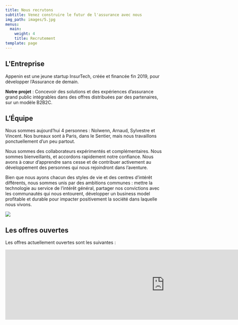 ```yaml
---
title: Nous recrutons
subtitle: Venez construire le futur de l'assurance avec nous
img_path: images/5.jpg
menus:
  main:
    weight: 4
    title: Recrutement
template: page
---
```


## L'Entreprise

Appenin est une jeune startup InsurTech, créée et financée fin 2019, pour développer l’Assurance de demain.

<b>Notre projet</b> : Concevoir des solutions et des expériences d’assurance grand public intégrables dans des offres distribuées par des partenaires, sur un modèle B2B2C.

## L’Équipe

Nous sommes aujourd’hui 4 personnes : Nolwenn, Arnaud, Sylvestre et Vincent. Nos bureaux sont à Paris, dans le Sentier, mais nous travaillons ponctuellement d’un peu partout.

Nous sommes des collaborateurs expérimentés et complémentaires. Nous sommes bienveillants, et accordons rapidement notre confiance. Nous avons à cœur d’apprendre sans cesse et de contribuer activement au développement des personnes qui nous rejoindront dans l’aventure.

Bien que nous ayons chacun des styles de vie et des centres d’intérêt différents, nous sommes unis par des ambitions communes : mettre la technologie au service de l’intérêt général, partager nos convictions avec les communautés qui nous entourent, développer un business model profitable et durable pour impacter positivement la société dans laquelle nous vivons.

<img src="/images/11.jpg">


## Les offres ouvertes

Les offres actuellement ouvertes sont les suivantes :

<iframe src="https://careers.flatchr.io/company/appenin?iframe=true&btn_color=004e92&background_color=FFF" width="1000" height="220" style="border:0"></iframe>


